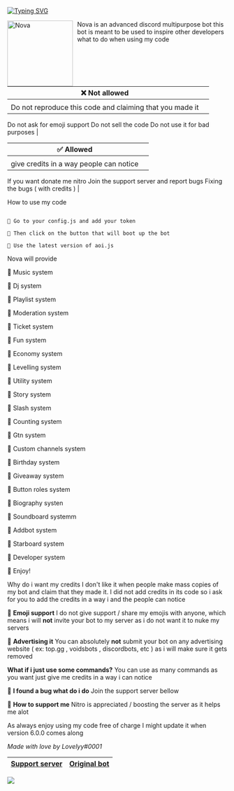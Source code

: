 [![Typing SVG](https://readme-typing-svg.herokuapp.com?color=F74B3C&lines=Introducing+Nova;The+best+discord+bot;Made+by+Safira)](https://git.io/typing-svg)





<img width="150" height="150" align="left" style="float: left; margin: 0 10px 0 0;" alt="Nova" src="https://media.discordapp.net/attachments/956657231070392322/959532741110689812/6d4863ea4d00e775d4ba3d35d2ad3211-modified.png"> 
Nova is an advanced discord multipurpose bot
this bot is meant to be used to inspire other developers
what to do when using my code





| ❌ Not allowed | |
| ----------- | ----------- |
|       |        |
| Do not reproduce this code and claiming that you made it
Do not ask for emoji support
Do not sell the code
Do not use it for bad purposes   |

| ✅ Allowed |  |
| ----------- | ----------- |
|       |        |
| give credits in a way people can notice
If you want donate me nitro 
Join the support server and report bugs
Fixing the bugs ( with credits )    | 

How to use my code 

```

🔹 Go to your config.js and add your token

🔹 Then click on the button that will boot up the bot

🔹 Use the latest version of aoi.js
```

Nova will provide

🔸 Music system

🔸 Dj system

🔸 Playlist system

🔸 Moderation system

🔸 Ticket system

🔸 Fun system

🔸 Economy system

🔸 Levelling system

🔸 Utility system

🔸 Story system

🔸 Slash system 

🔸 Counting system

🔸 Gtn system

🔸 Custom channels system

🔸 Birthday system

🔸 Giveaway system

🔸 Button roles system

🔸 Biography systen

🔸 Soundboard systemm

🔸 Addbot system

🔸 Starboard system

🔸 Developer system

🔹 Enjoy!

Why do i want my credits
I don't like it when people make mass copies of my bot and claim that they made it. I did not add credits in its code so i ask for you to add the credits in a way i and the people can notice

🔹 __Emoji support__
I do not give support / share my emojis with anyone, which means i will **not** invite your bot to my server as i do not want it to nuke my servers

🔹 __Advertising it__
You can absolutely **not** submit your bot on any advertising website ( ex: top.gg , voidsbots , discordbots, etc ) as i will make sure it gets removed

__What if i just use some commands?__
You can use as many commands as you want just give me credits in a way i can notice

🔹 __I found a bug what do i do__
Join the support server bellow

🔹 __How to support me__
Nitro is appreciated / boosting the server as it helps me alot

As always enjoy using my code free of charge
I might update it when version 6.0.0 comes along 

*Made with love by Lovelyy#0001*

|[Support server](https://discord.gg/AyCWGr4zj6)|[Original bot](https://discord.com/api/oauth2/authorize?client_id=957196693298896906&permissions=1479549643895&scope=bot%20applications.commands)
|---|---|

![](https://media.discordapp.net/attachments/956657231070392322/959532168537854092/Nova2.png)
